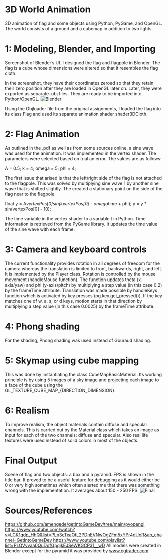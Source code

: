 # 3D World Animation
3D animation of flag and some objects using Python, PyGame, and OpenGL. The world consists of a ground and a cubemap in addition to two lights.

# 1: Modeling, Blender, and Importing
Screenshot of Blender’s UI. I designed the flag and flagpole in Blender. The flag is a cube whose dimensions were altered so that it resembles the flag cloth.


In the screenshot, they have their coordinates zeroed so that they retain their zero position after they are loaded in OpenGL later on. Later, they were exported as separate .obj files. They are ready to be imported into Python/OpenGL.
![Blender](https://user-images.githubusercontent.com/20493629/185512808-cceda3fc-eda5-4d51-a7c2-d21b094f3d01.png)


Using the Objloader file from the original assignments, I loaded the flag into its class Flag and used its separate animation shader shader3DCloth. 

# 2: Flag Animation
As outlined in the .pdf as well as from some sources online, a sine wave was used for the animation. It was implemented in the vertex shader. The parameters were selected based on trial an error. The values are as follows:
 
A = 0.5;
k = 4;
omega = 5;
phi = 4;

The first issue that arised is that the left/right side of the flag is not attached to the flagpole. This was solved by multiplying sine wave 1 by another sine wave that is shifted slightly. The created a stationary point on the side of the flag near to the flagpole.

float y = A*vertexPos[0]*sin(k*vertexPos[0] - omega*time + phi); 
y = y * sin(vertexPos[0] - 10);	

The time variable in the vertex shader to a variable t in Python. Time information is retrieved from the PyGame library. It updates the time value of the sine wave with each frame.

# 3: Camera and keyboard controls
The current functionality provides rotation in all degrees of freedom for the camera whereas the translation is limited to front, backwards, right, and left. It is implemented by the Player class. 
Rotation is controlled by the mouse movement (handleMouse function). The function updates theta (x-axis/yaw) and phi (y-axis/pitch) by multiplying a step value (in this case 0.2) by the frameTime attribute.
Translation was made possible by handleKeys function which is activated by key presses (pg.key.get_pressed()). If the key matches one of w, a, s, or d keys, motion starts in that direction by multiplying a step value (in this case 0.0025) by the frameTime attribute.

# 4: Phong shading
For the shading, Phong shading was used instead of Gouraud shading.
# 5: Skymap using cube mapping 

This was done by instantiating the class CubeMapBasicMaterial. Its working principle is by using 5 images of a sky image and projecting each image to a face of the cube using the GL_TEXTURE_CUBE_MAP_{DIRECTION_DIMENSION}.


# 6: Realism
To improve realism, the object materials contain diffuse and specular channels. This is carried out by the Material class which takes an image as input for each of the two channels: diffuse and specular. Also real life textures were used instead of solid colors in most of the objects.

# Final Output

Scene of flag and two objects: a box and a pyramid. FPS is shown in the title bar. It proved to be a useful feature for debugging as it would either be 0 or very high sometimes which often alerted me that there was something wrong with the implementation. It averages about 150 - 250 FPS.
![Final](https://user-images.githubusercontent.com/20493629/185512825-4a05f84b-1279-493e-8d01-dc7cb917cde1.png)

# Sources/References

https://github.com/amengede/getIntoGameDev/tree/main/pyopengl
https://www.youtube.com/watch?v=LCK1qdp_HhQ&list=PLn3eTxaOtL2PDnEVNwOgZFm5xYPr4dUoR&ab_channel=GetIntoGameDev
https://www.youtube.com/playlist?list=PLQVvvaa0QuDdfGpqjkEJSeWKGCP31__wD
All models were created in Blender except for the pyramid it was provided by www.cgtrader.com
